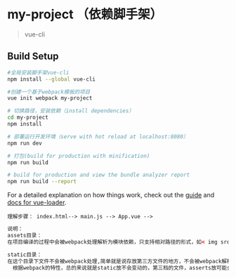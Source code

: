 # my-project （依赖脚手架）

> vue-cli

## Build Setup

``` bash
#全局安装脚手架vue-cli
npm install --global vue-cli 

#创建一个基于webpack模板的项目
vue init webpack my-project

# 切换路径，安装依赖（install dependencies）
cd my-project
npm install

# 部署运行开发环境（serve with hot reload at localhost:8080）
npm run dev

# 打包(build for production with minification)
npm run build

# build for production and view the bundle analyzer report
npm run build --report

```

For a detailed explanation on how things work, check out the [guide](http://vuejs-templates.github.io/webpack/) and [docs for vue-loader](http://vuejs.github.io/vue-loader).


`理解步骤： index.html--> main.js --> App.vue -->`
```html
说明：
assets目录：
在项目编译的过程中会被webpack处理解析为模块依赖，只支持相对路径的形式，如< img src=”./logo.png”>和background:url(./logo.png),”./logo.png”是相对资源路径，将有webpack解析为模块依赖

static目录：
在这个目录下文件不会被webpack处理,简单就是说存放第三方文件的地方，不会被webpack解析。他会直接被复制到最终的打包目录(默认是dist/static)下。必须使用绝对路径引用这些文件，这是通过config.js文件中的build.assetsPublic和build.assertsSubDirectory链接来确定的。任何放在static/中文件需要以绝对路径的形式引用：/static[filename]
　根据webpack的特性，总的来说就是static放不会变动的，第三档的文件，asserts放可能会变动的文件
```
